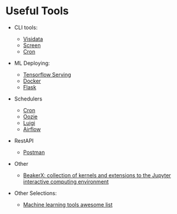 # Useful Tools

* CLI tools:
	* [Visidata](https://jsvine.github.io/intro-to-visidata/index.html)
	* [Screen](https://www.gnu.org/software/screen/manual/screen.html)
	* [Cron](https://code.tutsplus.com/tutorials/scheduling-tasks-with-cron-jobs--net-8800)

* ML Deploying:
	* [Tensorflow Serving](https://www.tensorflow.org/serving/)
	* [Docker](https://docs.docker.com/get-started/)
	* [Flask](http://flask.pocoo.org/)

* Schedulers
	* [Cron](https://code.tutsplus.com/tutorials/scheduling-tasks-with-cron-jobs--net-8800)
	* [Oozie](https://www.tutorialspoint.com/apache_oozie/index.htm)
	* [Luigi](http://bionics.it/posts/luigi-tutorial)
	* [Airflow](https://airflow.apache.org/tutorial.html)

* RestAPI
	* [Postman](https://www.getpostman.com/)

* Other
	* [BeakerX: collection of kernels and extensions to the Jupyter interactive computing environment](http://beakerx.com/)

* Other Selections:
	* [Machine learning tools awesome list](https://oxozle.com/awetop/josephmisiti-awesome-machine-learning)
 